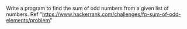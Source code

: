Write a program to find the sum of odd numbers from a given list of numbers. Ref "https://www.hackerrank.com/challenges/fp-sum-of-odd-elements/problem"
